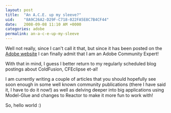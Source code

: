 ```yaml
---
layout: post
title:  "An A.C.E. up my sleeve?"
uid:	"8A9C26A2-D29F-C718-022FA5E8C7B4CF44"
date:   2008-09-08 11:10 AM +0000
categories: adobe
permalink: an-a-c-e-up-my-sleeve
---
```

Well not really, since I can't call it that, but since it has been posted on the <a href="http://www.adobe.com/communities/experts/all.html#alpha-d" title="Adobe - Adobe Community Experts : Find an Adobe Community Expert">Adobe website</a> I can finally admit that I am an Adobe Community Expert! 

With that in mind, I guess I better return to my regularly scheduled blog postings about ColdFusion, CFEclipse et-al! 

I am currently writing a couple of articles that you should hopefully see soon enough in some well known community publications (there I have said it, I have to do it now!) as well as delving deeper into big applications using Model-Glue and changes to Reactor to make it more fun to work with! 

So, hello world :)
